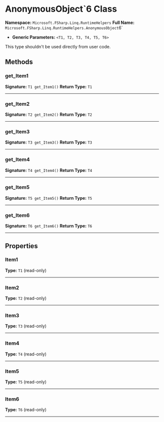 # AnonymousObject`6 Class

**Namespace:** `Microsoft.FSharp.Linq.RuntimeHelpers`
**Full Name:** `Microsoft.FSharp.Linq.RuntimeHelpers.AnonymousObject`6`
- **Generic Parameters:** `<T1, T2, T3, T4, T5, T6>`

This type shouldn't be used directly from user code.

## Methods

### get_Item1

**Signature:** `T1 get_Item1()`
**Return Type:** `T1`

---

### get_Item2

**Signature:** `T2 get_Item2()`
**Return Type:** `T2`

---

### get_Item3

**Signature:** `T3 get_Item3()`
**Return Type:** `T3`

---

### get_Item4

**Signature:** `T4 get_Item4()`
**Return Type:** `T4`

---

### get_Item5

**Signature:** `T5 get_Item5()`
**Return Type:** `T5`

---

### get_Item6

**Signature:** `T6 get_Item6()`
**Return Type:** `T6`

---

## Properties

### Item1

**Type:** `T1` (read-only)

---

### Item2

**Type:** `T2` (read-only)

---

### Item3

**Type:** `T3` (read-only)

---

### Item4

**Type:** `T4` (read-only)

---

### Item5

**Type:** `T5` (read-only)

---

### Item6

**Type:** `T6` (read-only)

---